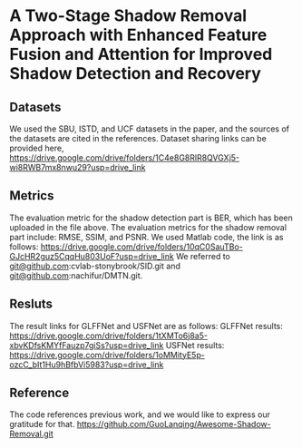 # A Two-Stage Shadow Removal Approach with Enhanced Feature Fusion and Attention for Improved Shadow Detection and Recovery
## Datasets
We used the SBU, ISTD, and UCF datasets in the paper, and the sources of the datasets are cited in the references. Dataset sharing links can be provided here, https://drive.google.com/drive/folders/1C4e8G8RlR8QVGXj5-wi8RWB7mx8nwu29?usp=drive_link
## Metrics
The evaluation metric for the shadow detection part is BER, which has been uploaded in the file above.
The evaluation metrics for the shadow removal part include: RMSE, SSIM, and PSNR. We used Matlab code, the link is as follows: https://drive.google.com/drive/folders/10qC0SauTBo-GJcHR2guz5CqqHu803UoF?usp=drive_link
We referred to git@github.com:cvlab-stonybrook/SID.git and git@github.com:nachifur/DMTN.git.
## Resluts
The result links for GLFFNet and USFNet are as follows:
GLFFNet results: https://drive.google.com/drive/folders/1tXMTo6j8a5-xbvKDfsKMYfFauzp7giSs?usp=drive_link
USFNet results: https://drive.google.com/drive/folders/1oMMityE5p-ozcC_bIt1Hu9hBfbVi5983?usp=drive_link
## Reference
The code references previous work, and we would like to express our gratitude for that.
https://github.com/GuoLanqing/Awesome-Shadow-Removal.git
